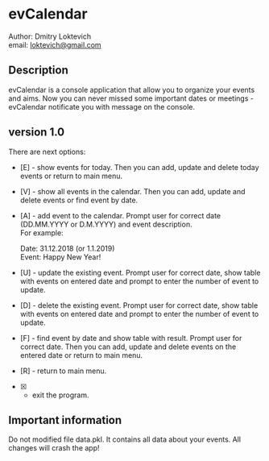 # evCalendar

Author: Dmitry Loktevich  
email: loktevich@gmail.com  

## Description
evCalendar is a console application that allow you to organize your events and aims. Now you can never missed some important dates or meetings - evCalendar notificate you with message on the console.

## version 1.0  
There are next options:  
+ [E] - show events for today. Then you can add, update and delete today events or return to main menu.
+ [V] - show all events in the calendar. Then you can add, update and delete events or find event by date.
+ [A] - add event to the calendar. Prompt user for correct date (DD.MM.YYYY or D.M.YYYY) and event description.  
For example:

    Date:  31.12.2018 (or 1.1.2019)  
    Event: Happy New Year!  

+ [U] - update the existing event. Prompt user for correct date, show table with events on entered date and prompt to enter the number of event to update.  
+ [D] - delete the existing event. Prompt user for correct date, show table with events on entered date and prompt to enter the number of event to update.  
+ [F] - find event by date and show table with result. Prompt user for correct date. Then you can add, update and delete events on the entered date or return to main menu.  
+ [R] - return to main menu.  
+ [X] - exit the program.  

## Important information
Do not modified file data.pkl. It contains all data about your events. All changes will crash the app!
